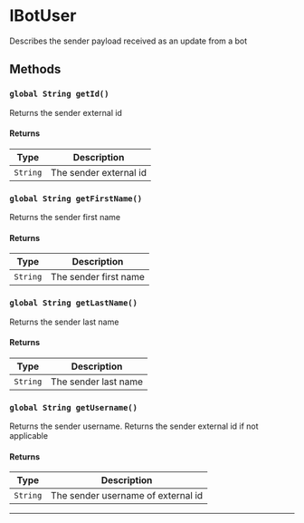 # IBotUser

Describes the sender payload received as an update from a bot

## Methods

### `global String getId()`

Returns the sender external id

#### Returns

| Type     | Description            |
| -------- | ---------------------- |
| `String` | The sender external id |

### `global String getFirstName()`

Returns the sender first name

#### Returns

| Type     | Description           |
| -------- | --------------------- |
| `String` | The sender first name |

### `global String getLastName()`

Returns the sender last name

#### Returns

| Type     | Description          |
| -------- | -------------------- |
| `String` | The sender last name |

### `global String getUsername()`

Returns the sender username. Returns the sender external id if not applicable

#### Returns

| Type     | Description                        |
| -------- | ---------------------------------- |
| `String` | The sender username of external id |

---
